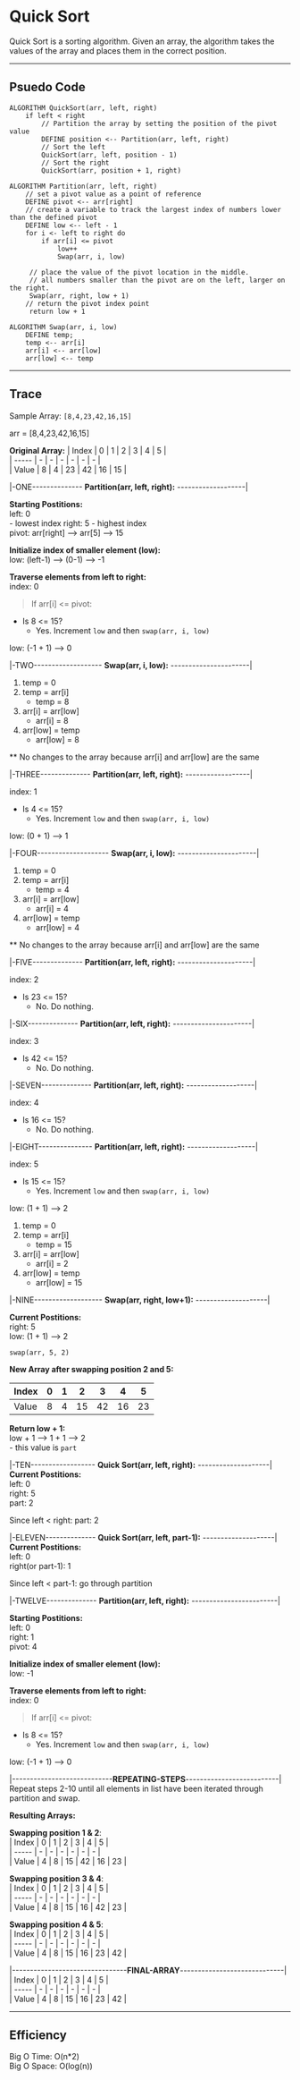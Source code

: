 # Quick Sort
Quick Sort is a sorting algorithm. Given an array, the algorithm takes the values of the array and places them in the correct position. 
____
## Psuedo Code
```
ALGORITHM QuickSort(arr, left, right)
    if left < right
        // Partition the array by setting the position of the pivot value 
        DEFINE position <-- Partition(arr, left, right)
        // Sort the left
        QuickSort(arr, left, position - 1)
        // Sort the right
        QuickSort(arr, position + 1, right)

ALGORITHM Partition(arr, left, right)
    // set a pivot value as a point of reference
    DEFINE pivot <-- arr[right]
    // create a variable to track the largest index of numbers lower than the defined pivot
    DEFINE low <-- left - 1
    for i <- left to right do
        if arr[i] <= pivot
            low++
            Swap(arr, i, low)

     // place the value of the pivot location in the middle.
     // all numbers smaller than the pivot are on the left, larger on the right. 
     Swap(arr, right, low + 1)
    // return the pivot index point
     return low + 1

ALGORITHM Swap(arr, i, low)
    DEFINE temp;
    temp <-- arr[i]
    arr[i] <-- arr[low]
    arr[low] <-- temp
```
____
## Trace
Sample Array: `[8,4,23,42,16,15]`

arr = [8,4,23,42,16,15]  

**Original Array:**
| Index | 0 | 1 | 2 | 3 | 4 | 5 |  
| ----- | - | - | - | - | - | - |  
| Value | 8 | 4 | 23 | 42 | 16 | 15 | 

|-ONE-------------- **Partition(arr, left, right):** -------------------|  

**Starting Postitions:**  
left: 0  
    - lowest index
right: 5
    - highest index  
pivot: arr[right] --> arr[5] --> 15

**Initialize index of smaller element (low):**  
low: (left-1) --> (0-1) --> -1  

**Traverse elements from left to right:**  
index: 0   
> If arr[i] <= pivot:
- Is 8 <= 15? 
    - Yes. Increment `low` and then `swap(arr, i, low)`

low: (-1 + 1) --> 0

|-TWO------------------- **Swap(arr, i, low):** ----------------------|  

1. temp = 0  
2. temp = arr[i]  
    - temp = 8  
3. arr[i] = arr[low]
    - arr[i] = 8 
4. arr[low] = temp
    - arr[low] = 8

** No changes to the array because arr[i] and arr[low] are the same

|-THREE-------------- **Partition(arr, left, right):** ------------------|  

index: 1  
- Is 4 <= 15? 
    - Yes. Increment `low` and then `swap(arr, i, low)`

low: (0 + 1) --> 1    

|-FOUR-------------------- **Swap(arr, i, low):** ----------------------|

1. temp = 0  
2. temp = arr[i]  
    - temp = 4  
3. arr[i] = arr[low]
    - arr[i] = 4 
4. arr[low] = temp
    - arr[low] = 4

** No changes to the array because arr[i] and arr[low] are the same

|-FIVE-------------- **Partition(arr, left, right):** ---------------------|  

index: 2  
- Is 23 <= 15? 
    - No. Do nothing.  

|-SIX-------------- **Partition(arr, left, right):** ----------------------|  

index: 3    
- Is 42 <= 15? 
    - No. Do nothing.  

|-SEVEN-------------- **Partition(arr, left, right):** -------------------|  

index: 4  
- Is 16 <= 15? 
    - No. Do nothing.   

|-EIGHT--------------- **Partition(arr, left, right):** -------------------|  

index: 5  
- Is 15 <= 15? 
    - Yes. Increment `low` and then `swap(arr, i, low)`   

low: (1 + 1) --> 2       

1. temp = 0  
2. temp = arr[i]  
    - temp = 15    
3. arr[i] = arr[low]
    - arr[i] = 2    
4. arr[low] = temp
    - arr[low] = 15  


|-NINE------------------- **Swap(arr, right, low+1):** --------------------|

**Current Postitions:**  
right: 5  
low: (1 + 1) --> 2  

`swap(arr, 5, 2)`

**New Array after swapping position 2 and 5:**

| Index | 0 | 1 | 2 | 3 | 4 | 5 |  
| ----- | - | - | - | - | - | - |  
| Value | 8 | 4 | 15 | 42 | 16 | 23 | 

**Return low + 1:**  
low + 1 --> 1 + 1 --> 2   
    - this value is `part`  

|-TEN------------------ **Quick Sort(arr, left, right):** --------------------|  
**Current Postitions:**    
left: 0    
right: 5     
part: 2   

Since left < right:
part: 2    

|-ELEVEN-------------- **Quick Sort(arr, left, part-1):** --------------------|  
**Current Postitions:**    
left: 0    
right(or part-1): 1  

Since left < part-1:
go through partition  

|-TWELVE-------------- **Partition(arr, left, right):** ------------------------|  

**Starting Postitions:**  
left: 0  
right: 1  
pivot: 4  

**Initialize index of smaller element (low):**  
low: -1  

**Traverse elements from left to right:**  
index: 0   
> If arr[i] <= pivot:
- Is 8 <= 15? 
    - Yes. Increment `low` and then `swap(arr, i, low)`

low: (-1 + 1) --> 0

|----------------------------**REPEATING-STEPS**--------------------------|  
Repeat steps 2-10 until all elements in list have been iterated through partition and swap. 

**Resulting Arrays:**  

**Swapping position 1 & 2**:  
| Index | 0 | 1 | 2 | 3 | 4 | 5 |  
| ----- | - | - | - | - | - | - |  
| Value | 4 | 8 | 15 | 42 | 16 | 23 | 

**Swapping position 3 & 4**:  
| Index | 0 | 1 | 2 | 3 | 4 | 5 |  
| ----- | - | - | - | - | - | - |  
| Value | 4 | 8 | 15 | 16 | 42 | 23 | 

**Swapping position 4 & 5**:  
| Index | 0 | 1 | 2 | 3 | 4 | 5 |  
| ----- | - | - | - | - | - | - |  
| Value | 4 | 8 | 15 | 16 | 23 | 42 |  

|--------------------------------**FINAL-ARRAY**-----------------------------|
| Index | 0 | 1 | 2 | 3 | 4 | 5 |  
| ----- | - | - | - | - | - | - |  
| Value | 4 | 8 | 15 | 16 | 23 | 42 |  

_____
## Efficiency
Big O Time: O(n*2)  
Big O Space: O(log(n))    





